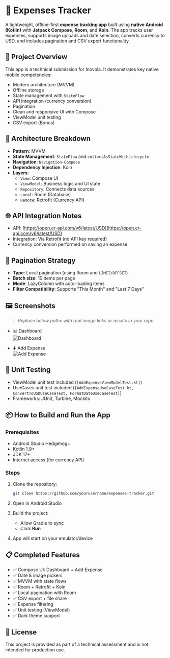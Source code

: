# 💸 Expenses Tracker

A lightweight, offline-first **expense tracking app** built using **native Android (Kotlin)** with **Jetpack Compose**, **Room**, and **Koin**. The app tracks user expenses, supports image uploads and date selection, converts currency to USD, and includes pagination and CSV export functionality.

## 🚀 Project Overview

This app is a technical submission for Inovola. It demonstrates key native mobile competencies:
- Modern architecture (MVVM)
- Offline storage
- State management with `StateFlow`
- API integration (currency conversion)
- Pagination
- Clean and responsive UI with Compose
- ViewModel unit testing
- CSV export (Bonus)

## 🧱 Architecture Breakdown

- **Pattern**: MVVM
- **State Management**: `StateFlow` and `collectAsStateWithLifecycle`
- **Navigation**: `Navigation-Compose`
- **Dependency Injection**: Koin
- **Layers**:
  - `View`: Compose UI
  - `ViewModel`: Business logic and UI state
  - `Repository`: Connects data sources
  - `Local`: Room (Database)
  - `Remote`: Retrofit (Currency API)

## 🌐 API Integration Notes

- API: [https://open.er-api.com/v6/latest/USD](https://open.er-api.com/v6/latest/USD)
- Integration: Via Retrofit (no API key required)
- Currency conversion performed on saving an expense

## 🔄 Pagination Strategy

- **Type**: Local pagination (using Room and `LIMIT/OFFSET`)
- **Batch size**: 10 items per page
- **Mode**: LazyColumn with auto-loading items
- **Filter Compatibility**: Supports "This Month" and "Last 7 Days"

## 🖼️ Screenshots

> _Replace below paths with real image links or assets in your repo_

- 📊 Dashboard  
  ![Dashboard](screenshots/dashboard.png)

- ➕ Add Expense  
  ![Add Expense](screenshots/add_expense.png)

## 🧪 Unit Testing

- ViewModel unit test included (`[AddExpenseViewModelTest.kt]`)
- UseCases unit test included (`[AddExpenseUseCaseTest.kt, ConvertToUSDUseCaseTest, FormatDateUseCaseTest]`)
- Frameworks: JUnit, Turbine, Mockito

## 📦 How to Build and Run the App

### Prerequisites
- Android Studio Hedgehog+
- Kotlin 1.9+
- JDK 17+
- Internet access (for currency API)

### Steps

1. Clone the repository:
   ```bash
   git clone https://github.com/yourusername/expenses-tracker.git
   ```

2. Open in Android Studio

3. Build the project:
   - Allow Gradle to sync
   - Click **Run**

4. App will start on your emulator/device

## 📋 Completed Features

- ✅ Compose UI: Dashboard + Add Expense
- ✅ Date & image pickers
- ✅ MVVM with state flows
- ✅ Room + Retrofit + Koin
- ✅ Local pagination with Room
- ✅ CSV export + file share
- ✅ Expense filtering
- ✅ Unit testing (ViewModel)
- ✅ Dark theme support

## 📄 License

This project is provided as part of a technical assessment and is not intended for production use.